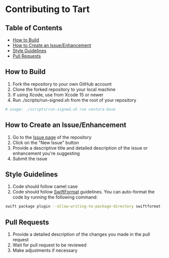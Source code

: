 # Contributing to Tart

Table of Contents
-----------------

- [How to Build](#how-to-build)
- [How to Create an Issue/Enhancement](#how-to-create-an-issueenhancement)
- [Style Guidelines](#style-guidelines)
- [Pull Requests](#Pull-Requests)

## How to Build

1. Fork the repository to your own GitHub account
2. Clone the forked repository to your local machine
3. If using Xcode, use from Xcode 15 or newer
4. Run ./scripts/run-signed.sh from the root of your repository
```bash
# usage: ./scripts/run-signed.sh run ventura-base
```
## How to Create an Issue/Enhancement

1. Go to the [Issue page](https://github.com/cirruslabs/tart/issues) of the repository
2. Click on the "New Issue" button
3. Provide a descriptive title and detailed description of the issue or enhancement you're suggesting
4. Submit the issue

## Style Guidelines

1. Code should follow camel case
2. Code should follow [SwiftFormat](https://github.com/nicklockwood/SwiftFormat#swift-package-manager-plugin) guidelines. You can auto-format the code by running the following command:
```bash
swift package plugin --allow-writing-to-package-directory swiftformat --cache ignore .
```

## Pull Requests

1. Provide a detailed description of the changes you made in the pull request
2. Wait for pull request to be reviewed 
3. Make adjustments if necessary
